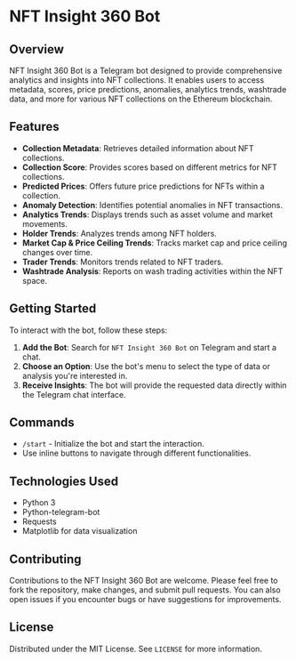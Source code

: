 # NFT Insight 360 Bot

## Overview
NFT Insight 360 Bot is a Telegram bot designed to provide comprehensive analytics and insights into NFT collections. It enables users to access metadata, scores, price predictions, anomalies, analytics trends, washtrade data, and more for various NFT collections on the Ethereum blockchain.

## Features
- **Collection Metadata**: Retrieves detailed information about NFT collections.
- **Collection Score**: Provides scores based on different metrics for NFT collections.
- **Predicted Prices**: Offers future price predictions for NFTs within a collection.
- **Anomaly Detection**: Identifies potential anomalies in NFT transactions.
- **Analytics Trends**: Displays trends such as asset volume and market movements.
- **Holder Trends**: Analyzes trends among NFT holders.
- **Market Cap & Price Ceiling Trends**: Tracks market cap and price ceiling changes over time.
- **Trader Trends**: Monitors trends related to NFT traders.
- **Washtrade Analysis**: Reports on wash trading activities within the NFT space.

## Getting Started
To interact with the bot, follow these steps:

1. **Add the Bot**: Search for `NFT Insight 360 Bot` on Telegram and start a chat.
2. **Choose an Option**: Use the bot's menu to select the type of data or analysis you're interested in.
3. **Receive Insights**: The bot will provide the requested data directly within the Telegram chat interface.

## Commands
- `/start` - Initialize the bot and start the interaction.
- Use inline buttons to navigate through different functionalities.

## Technologies Used
- Python 3
- Python-telegram-bot
- Requests
- Matplotlib for data visualization

## Contributing
Contributions to the NFT Insight 360 Bot are welcome. Please feel free to fork the repository, make changes, and submit pull requests. You can also open issues if you encounter bugs or have suggestions for improvements.

## License
Distributed under the MIT License. See `LICENSE` for more information.